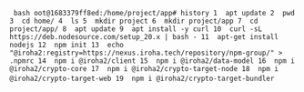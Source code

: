 ` ` `
bash
oot@1683379ff8ed:/home/project/app# history
    1  apt update
    2  pwd
    3  cd home/
    4  ls
    5  mkdir project
    6  mkdir project/app
    7  cd project/app/
    8  apt update
    9  apt install -y curl
   10  curl -sL https://deb.nodesource.com/setup_20.x | bash -
   11  apt-get install nodejs
   12  npm init
   13  echo "@iroha2:registry=https://nexus.iroha.tech/repository/npm-group/" > .npmrc
   14  npm i @iroha2/client
   15  npm i @iroha2/data-model
   16  npm i @iroha2/crypto-core
   17  npm i @iroha2/crypto-target-node
   18  npm i @iroha2/crypto-target-web
   19  npm i @iroha2/crypto-target-bundler
   ` ` ` 
   
